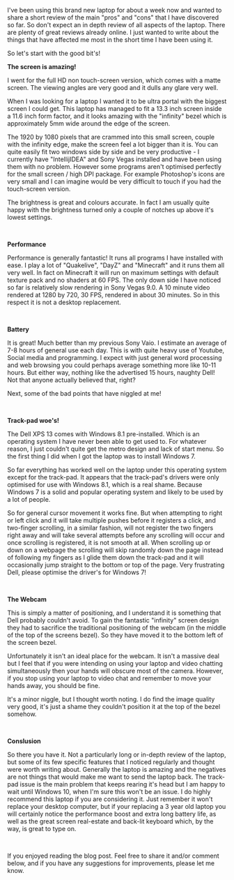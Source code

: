 I've been using this brand new laptop for about a week now and wanted to share a short review of the main "pros" and "cons" that I have discovered so far. So don't expect an in depth review of all aspects of the laptop. There are plenty of great reviews already online. I just wanted to write about the things that have affected me most in the short time I have been using it.

So let's start with the good bit's!

<strong>The screen is amazing!</strong>

I went for the full HD non touch-screen version, which comes with a matte screen. The viewing angles are very good and it dulls any glare very well.

When I was looking for a laptop I wanted it to be ultra portal with the biggest screen I could get. This laptop has managed to fit a 13.3 inch screen inside a 11.6 inch form factor, and it looks amazing with the "infinity" bezel which is approximately 5mm wide around the edge of the screen.

The 1920 by 1080 pixels that are crammed into this small screen, couple with the infinity edge, make the screen feel a lot bigger than it is. You can quite easily fit two windows side by side and be very productive - I currently have "IntellijIDEA" and Sony Vegas installed and have been using them with no problem. However some programs aren't optimised perfectly for the small screen / high DPI package. For example Photoshop's icons are very small and I can imagine would be very difficult to touch if you had the touch-screen version.

The brightness is great and colours accurate. In fact I am usually quite happy with the brightness turned only a couple of notches up above it's lowest settings.

&nbsp;

<strong>Performance</strong>

Performance is generally fantastic! It runs all programs I have installed with ease. I play a lot of "Quakelive", "DayZ" and "Minecraft" and it runs them all very well. In fact on Minecraft it will run on maximum settings with default texture pack and no shaders at 60 FPS. The only down side I have noticed so far is relatively slow rendering in Sony Vegas 9.0. A 10 minute video rendered at 1280 by 720, 30 FPS, rendered in about 30 minutes. So in this respect it is not a desktop replacement.

&nbsp;

<strong>Battery</strong>

It is great! Much better than my previous Sony Vaio. I estimate an average of 7-8 hours of general use each day. This is with quite heavy use of Youtube, Social media and programming. I expect with just general word processing and web browsing you could perhaps average something more like 10-11 hours. But either way, nothing like the advertised 15 hours, naughty Dell! Not that anyone actually believed that, right?

Next, some of the bad points that have niggled at me!

&nbsp;

<strong>Track-pad woe's!</strong>

The Dell XPS 13 comes with Windows 8.1 pre-installed. Which is an operating system I have never been able to get used to. For whatever reason, I just couldn't quite get the metro design and lack of start menu. So the first thing I did when I got the laptop was to install Windows 7.

So far everything has worked well on the laptop under this operating system except for the track-pad. It appears that the track-pad's drivers were only optimised for use with Windows 8.1, which is a real shame. Because Windows 7 is a solid and popular operating system and likely to be used by a lot of people.

So for general cursor movement it works fine. But when attempting to right or left click and it will take multiple pushes before it registers a click, and two-finger scrolling, in a similar fashion, will not register the two fingers right away and will take several attempts before any scrolling will occur and once scrolling is registered, it is not smooth at all. When scrolling up or down on a webpage the scrolling will skip randomly down the page instead of following my fingers as I glide them down the track-pad and it will occasionally jump straight to the bottom or top of the page. Very frustrating Dell, please optimise the driver's for Windows 7!

&nbsp;

<strong>The Webcam</strong>

This is simply a matter of positioning, and I understand it is something that Dell probably couldn't avoid. To gain the fantastic "infinity" screen design they had to sacrifice the traditional positioning of the webcam (in the middle of the top of the screens bezel). So they have moved it to the bottom left of the screen bezel.

Unfortunately it isn't an ideal place for the webcam. It isn't a massive deal but I feel that if you were intending on using your laptop and video chatting simultaneously then your hands will obscure most of the camera. However, if you stop using your laptop to video chat and remember to move your hands away, you should be fine.

It's a minor niggle, but I thought worth noting. I do find the image quality very good, it's just a shame they couldn't position it at the top of the bezel somehow.

&nbsp;

<strong>Conslusion</strong>

So there you have it. Not a particularly long or in-depth review of the laptop, but some of its few specific features that I noticed regularly and thought were worth writing about. Generally the laptop is amazing and the negatives are not things that would make me want to send the laptop back. The track-pad issue is the main problem that keeps rearing it's head but I am happy to wait until Windows 10, when I'm sure this won't be an issue. I do highly recommend this laptop if you are considering it. Just remember it won't replace your desktop computer, but if your replacing a 3 year old laptop you will certainly notice the performance boost and extra long battery life, as well as the great screen real-estate and back-lit keyboard which, by the way, is great to type on.

&nbsp;

If you enjoyed reading the blog post. Feel free to share it and/or comment below, and if you have any suggestions for improvements, please let me know.
